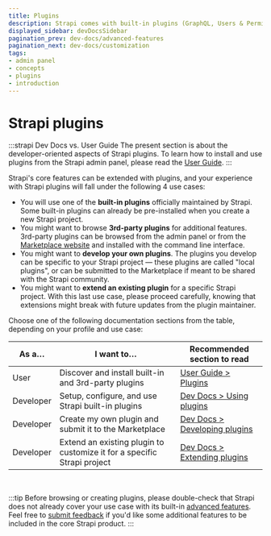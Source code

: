 ```yaml
---
title: Plugins
description: Strapi comes with built-in plugins (GraphQL, Users & Permissions, Upload, API documentation, and Email) and you can install plugins as npm packages.
displayed_sidebar: devDocsSidebar
pagination_prev: dev-docs/advanced-features
pagination_next: dev-docs/customization
tags:
- admin panel
- concepts 
- plugins 
- introduction
---
```


# Strapi plugins

:::strapi Dev Docs vs. User Guide
The present section is about the developer-oriented aspects of Strapi plugins. To learn how to install and use plugins from the Strapi admin panel, please read the [User Guide](/user-docs/plugins).
:::

Strapi's core features can be extended with plugins, and your experience with Strapi plugins will fall under the following 4 use cases:

- You will use one of the  **built-in plugins** officially maintained by Strapi. Some built-in plugins can already be pre-installed when you create a new Strapi project.
- You might want to browse **3rd-party plugins** for additional features. 3rd-party plugins can be browsed from the admin panel or from the [Marketplace website](https://market.strapi.io) and installed with the command line interface.
- You might want to **develop your own plugins**. The plugins you develop can be specific to your Strapi project — these plugins are called "local plugins", or can be submitted to the Marketplace if meant to be shared with the Strapi community.
- You might want to **extend an existing plugin** for a specific Strapi project. With this last use case, please proceed carefully, knowing that extensions might break with future updates from the plugin maintainer.

Choose one of the following documentation sections from the table, depending on your profile and use case:

| As a…       | I want to…    | Recommended section to read |
|-------------|---------------|-----------------------------|
| User        | Discover and install built-in and 3rd-party plugins |  [User Guide > Plugins](/user-docs/plugins) |
| Developer   | Setup, configure, and use Strapi built-in plugins | [Dev Docs > Using plugins](/dev-docs/plugins/using-plugins) |
| Developer   | Create my own plugin and submit it to the Marketplace | [Dev Docs > Developing plugins](/dev-docs/plugins/developing-plugins) |
| Developer   | Extend an existing plugin to customize it for a specific Strapi project️ | [Dev Docs > Extending plugins](/dev-docs/plugins-extension) |

<br/>

:::tip
Before browsing or creating plugins, please double-check that Strapi does not already cover your use case with its built-in [advanced features](/dev-docs/advanced-features). Feel free to [submit feedback](https://feedback.strapi.io/) if you'd like some additional features to be included in the core Strapi product.
:::

